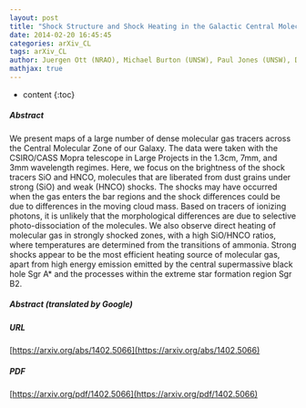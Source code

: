 ```yaml
---
layout: post
title: "Shock Structure and Shock Heating in the Galactic Central Molecular Zone"
date: 2014-02-20 16:45:45
categories: arXiv_CL
tags: arXiv_CL
author: Juergen Ott (NRAO), Michael Burton (UNSW), Paul Jones (UNSW), David S. Meier (NMT)
mathjax: true
---
```


* content
{:toc}

##### Abstract
We present maps of a large number of dense molecular gas tracers across the Central Molecular Zone of our Galaxy. The data were taken with the CSIRO/CASS Mopra telescope in Large Projects in the 1.3cm, 7mm, and 3mm wavelength regimes. Here, we focus on the brightness of the shock tracers SiO and HNCO, molecules that are liberated from dust grains under strong (SiO) and weak (HNCO) shocks. The shocks may have occurred when the gas enters the bar regions and the shock differences could be due to differences in the moving cloud mass. Based on tracers of ionizing photons, it is unlikely that the morphological differences are due to selective photo-dissociation of the molecules. We also observe direct heating of molecular gas in strongly shocked zones, with a high SiO/HNCO ratios, where temperatures are determined from the transitions of ammonia. Strong shocks appear to be the most efficient heating source of molecular gas, apart from high energy emission emitted by the central supermassive black hole Sgr A* and the processes within the extreme star formation region Sgr B2.

##### Abstract (translated by Google)


##### URL
[https://arxiv.org/abs/1402.5066](https://arxiv.org/abs/1402.5066)

##### PDF
[https://arxiv.org/pdf/1402.5066](https://arxiv.org/pdf/1402.5066)

